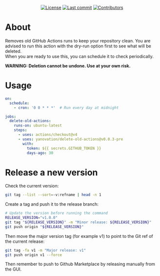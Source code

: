 <div align="center">

[![License](https://img.shields.io/github/license/yanovation/delete-old-actions?color=blue&label=License&style=flat-square)](https://github.com/yanovation/delete-old-actions/blob/main/LICENSE.md)
[![Last commit](https://img.shields.io/github/last-commit/yanovation/delete-old-actions.svg?color=blue&style=flat-square)](https://github.com/yanovation/delete-old-actions/commits/main)
[![Contributors](https://img.shields.io/github/contributors/yanovation/delete-old-actions?color=blue&style=flat-square)](https://github.com/yanovation/delete-old-actions/graphs/contributors)
</div>

# About

Removes old GitHub Actions runs to keep your repository clean.
You are advised to run this action with the dry-run option first to see what will be deleted.  
When you are ready to use this, you can schedule it to check periodically.

**WARNING: Deletion cannot be undone. Use at your own risk.**

# Usage

```yaml
on:
  schedule:
    - cron: '0 0 * * *'  # Run every day at midnight

jobs:
  delete-old-actions:
    runs-on: ubuntu-latest
    steps:
      - uses: actions/checkout@v4
      - uses: yanovation/delete-old-actions@v0.0.3-pre
        with:
          token: ${{ secrets.GITHUB_TOKEN }}
          days-ago: 30
```

# Release a new version
Check the current version:
```bash
git tag --list --sort=-v:refname | head -n 1
```

Create a tag and push it to the release branch:
```bash
# Update the version before running the command
RELEASE_VERSION="v1.0.0"
git tag "${RELEASE_VERSION}" -m "Minor release: ${RELEASE_VERSION}"
git push origin "${RELEASE_VERSION}"
```

Then move the major version tag (for example v1) to point to the Git ref of the current release:

```bash
git tag -fa v1 -m "Major release: v1"
git push origin v1 --force
```

Then remember to push to Github Marketplace by releasing manually from the GUI.

